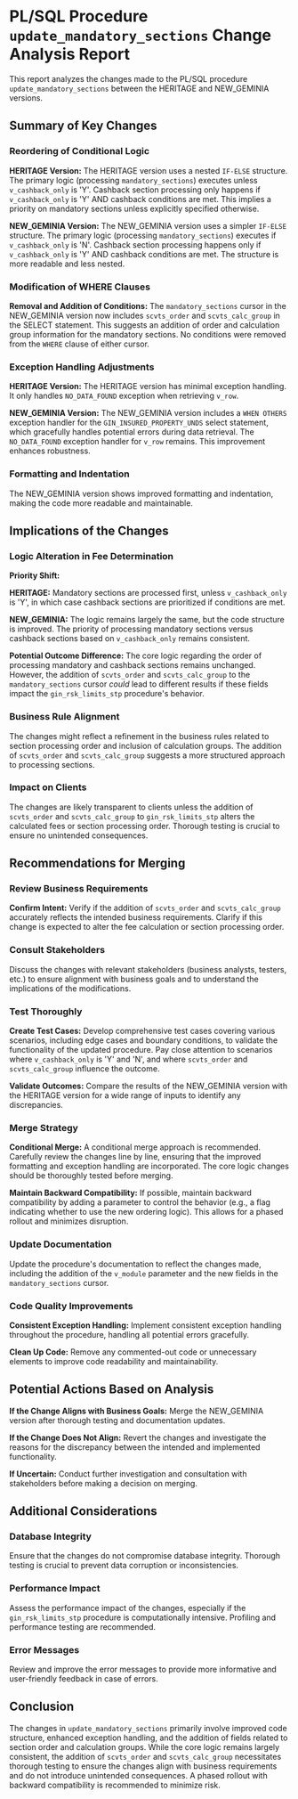 # PL/SQL Procedure `update_mandatory_sections` Change Analysis Report

This report analyzes the changes made to the PL/SQL procedure `update_mandatory_sections` between the HERITAGE and NEW_GEMINIA versions.


## Summary of Key Changes

### Reordering of Conditional Logic

**HERITAGE Version:** The HERITAGE version uses a nested `IF-ELSE` structure.  The primary logic (processing `mandatory_sections`) executes unless `v_cashback_only` is 'Y'.  Cashback section processing only happens if `v_cashback_only` is 'Y' AND cashback conditions are met.  This implies a priority on mandatory sections unless explicitly specified otherwise.

**NEW_GEMINIA Version:** The NEW_GEMINIA version uses a simpler `IF-ELSE` structure. The primary logic (processing `mandatory_sections`) executes if `v_cashback_only` is 'N'.  Cashback section processing happens only if `v_cashback_only` is 'Y' AND cashback conditions are met.  The structure is more readable and less nested.

### Modification of WHERE Clauses

**Removal and Addition of Conditions:** The `mandatory_sections` cursor in the NEW_GEMINIA version now includes `scvts_order` and `scvts_calc_group` in the SELECT statement.  This suggests an addition of order and calculation group information for the mandatory sections.  No conditions were removed from the `WHERE` clause of either cursor.

### Exception Handling Adjustments

**HERITAGE Version:** The HERITAGE version has minimal exception handling.  It only handles `NO_DATA_FOUND` exception when retrieving `v_row`.

**NEW_GEMINIA Version:** The NEW_GEMINIA version includes a `WHEN OTHERS` exception handler for the `GIN_INSURED_PROPERTY_UNDS` select statement, which gracefully handles potential errors during data retrieval.  The `NO_DATA_FOUND` exception handler for `v_row` remains.  This improvement enhances robustness.

### Formatting and Indentation

The NEW_GEMINIA version shows improved formatting and indentation, making the code more readable and maintainable.


## Implications of the Changes

### Logic Alteration in Fee Determination

**Priority Shift:**

**HERITAGE:**  Mandatory sections are processed first, unless `v_cashback_only` is 'Y', in which case cashback sections are prioritized if conditions are met.

**NEW_GEMINIA:**  The logic remains largely the same, but the code structure is improved.  The priority of processing mandatory sections versus cashback sections based on `v_cashback_only` remains consistent.

**Potential Outcome Difference:** The core logic regarding the order of processing mandatory and cashback sections remains unchanged.  However, the addition of `scvts_order` and `scvts_calc_group` to the `mandatory_sections` cursor *could* lead to different results if these fields impact the `gin_rsk_limits_stp` procedure's behavior.

### Business Rule Alignment

The changes might reflect a refinement in the business rules related to section processing order and inclusion of calculation groups.  The addition of `scvts_order` and `scvts_calc_group` suggests a more structured approach to processing sections.

### Impact on Clients

The changes are likely transparent to clients unless the addition of `scvts_order` and `scvts_calc_group` to `gin_rsk_limits_stp` alters the calculated fees or section processing order.  Thorough testing is crucial to ensure no unintended consequences.


## Recommendations for Merging

### Review Business Requirements

**Confirm Intent:** Verify if the addition of `scvts_order` and `scvts_calc_group` accurately reflects the intended business requirements.  Clarify if this change is expected to alter the fee calculation or section processing order.

### Consult Stakeholders

Discuss the changes with relevant stakeholders (business analysts, testers, etc.) to ensure alignment with business goals and to understand the implications of the modifications.

### Test Thoroughly

**Create Test Cases:** Develop comprehensive test cases covering various scenarios, including edge cases and boundary conditions, to validate the functionality of the updated procedure.  Pay close attention to scenarios where `v_cashback_only` is 'Y' and 'N', and where `scvts_order` and `scvts_calc_group` influence the outcome.

**Validate Outcomes:** Compare the results of the NEW_GEMINIA version with the HERITAGE version for a wide range of inputs to identify any discrepancies.

### Merge Strategy

**Conditional Merge:**  A conditional merge approach is recommended.  Carefully review the changes line by line, ensuring that the improved formatting and exception handling are incorporated.  The core logic changes should be thoroughly tested before merging.

**Maintain Backward Compatibility:**  If possible, maintain backward compatibility by adding a parameter to control the behavior (e.g., a flag indicating whether to use the new ordering logic).  This allows for a phased rollout and minimizes disruption.

### Update Documentation

Update the procedure's documentation to reflect the changes made, including the addition of the `v_module` parameter and the new fields in the `mandatory_sections` cursor.

### Code Quality Improvements

**Consistent Exception Handling:**  Implement consistent exception handling throughout the procedure, handling all potential errors gracefully.

**Clean Up Code:**  Remove any commented-out code or unnecessary elements to improve code readability and maintainability.


## Potential Actions Based on Analysis

**If the Change Aligns with Business Goals:** Merge the NEW_GEMINIA version after thorough testing and documentation updates.

**If the Change Does Not Align:** Revert the changes and investigate the reasons for the discrepancy between the intended and implemented functionality.

**If Uncertain:** Conduct further investigation and consultation with stakeholders before making a decision on merging.


## Additional Considerations

### Database Integrity

Ensure that the changes do not compromise database integrity.  Thorough testing is crucial to prevent data corruption or inconsistencies.

### Performance Impact

Assess the performance impact of the changes, especially if the `gin_rsk_limits_stp` procedure is computationally intensive.  Profiling and performance testing are recommended.

### Error Messages

Review and improve the error messages to provide more informative and user-friendly feedback in case of errors.


## Conclusion

The changes in `update_mandatory_sections` primarily involve improved code structure, enhanced exception handling, and the addition of fields related to section order and calculation groups. While the core logic remains largely consistent, the addition of `scvts_order` and `scvts_calc_group` necessitates thorough testing to ensure the changes align with business requirements and do not introduce unintended consequences.  A phased rollout with backward compatibility is recommended to minimize risk.
